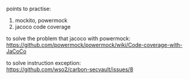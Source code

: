 points to practise:  
1. mockito, powermock  
2. jacoco code coverage  

to solve the problem that jacoco with powermock:  
https://github.com/powermock/powermock/wiki/Code-coverage-with-JaCoCo

to solve instruction exception:  
https://github.com/wso2/carbon-secvault/issues/8
